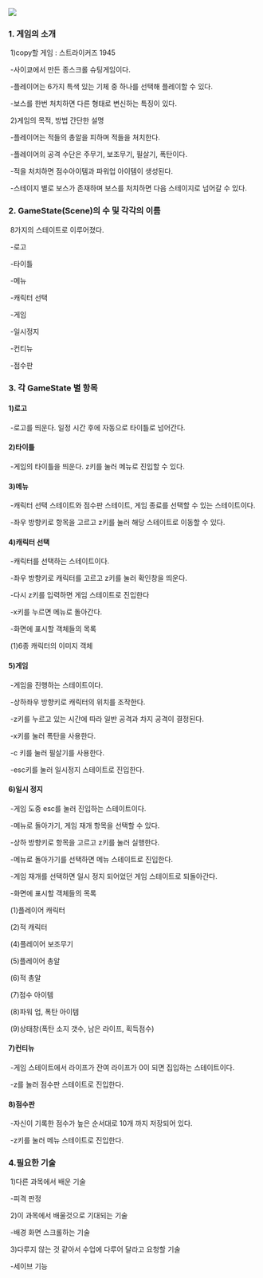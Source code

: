 ![](https://ww.namu.la/s/0f836325137567259d1deedc2f134012282f926334957c5d30823a2a2ffa181984c7389e09591cdcc4c293ce2c86ea8bcf911c64604237a1f7c5468448b66b2b5bb880c7048422330809a911ec85a410f4c0d6924aec175061516cf59fd8377b)



### 1. 게임의 소개

​	1)copy할 게임 : 스트라이커즈 1945

​		-사이쿄에서 만든 종스크롤 슈팅게임이다.

​		-플레이어는 6가지 특색 있는 기체 중 하나를 선택해 플레이할 수 있다.

​		-보스를 한번 처치하면 다른 형태로 변신하는 특징이 있다.

​	2)게임의 목적, 방법 간단한 설명

​		-플레이어는 적들의 총알을 피하며 적들을 처치한다.

​		-플레이어의 공격 수단은 주무기, 보조무기, 필살기, 폭탄이다.

​		-적을 처치하면 점수아이템과 파워업 아이템이 생성된다.

​		-스테이지 별로 보스가 존재하며 보스를 처치하면 다음 스테이지로 넘어갈 수 있다.



### 2. GameState(Scene)의 수 및 각각의 이름

​	8가지의 스테이트로 이루어졌다.	

​		-로고

​		-타이틀

​		-메뉴

​		-캐릭터 선택

​		-게임

​		-일시정지

​		-컨티뉴

​		-점수판



### 3. 각 GameState 별 항목

#### 		1)로고

​			-로고를 띄운다. 일정 시간 후에 자동으로 타이틀로 넘어간다.



#### 		2)타이틀

​			-게임의 타이틀을 띄운다. z키를 눌러 메뉴로 진입할 수 있다.



#### 		3)메뉴

​			-캐릭터 선택 스테이트와 점수판 스테이트, 게임 종료를 선택할 수 있는 스테이트이다.

​			-좌우 방향키로 항목을 고르고 z키를 눌러 해당 스테이트로 이동할 수 있다.



#### 		4)캐릭터 선택

​			-캐릭터를 선택하는 스테이트이다.

​			-좌우 방향키로 캐릭터를 고르고 z키를 눌러 확인창을 띄운다.

​			-다시 z키를 입력하면 게임 스테이트로 진입한다

​			-x키를 누르면 메뉴로 돌아간다.

​			-화면에 표시할 객체들의 목록 

​				(1)6종 캐릭터의 이미지 객체



#### 		5)게임

​			-게임을 진행하는 스테이트이다.

​			-상하좌우 방향키로 캐릭터의 위치를 조작한다.

​			-z키를 누르고 있는 시간에 따라 일반 공격과 차지 공격이 결정된다.

​			-x키를 눌러 폭탄을 사용한다.

​			-c 키를 눌러 필살기를 사용한다.

​			-esc키를 눌러 일시정지 스테이트로 진입한다.



#### 		6)일시 정지

​			-게임 도중 esc를 눌러 진입하는 스테이트이다.

​			-메뉴로 돌아가기, 게임 재개 항목을 선택할 수 있다.

​			-상하 방향키로 항목을 고르고 z키를 눌러 실행한다.

​			-메뉴로 돌아가기를 선택하면 메뉴 스테이트로 진입한다.

​			-게임 재개를 선택하면 일시 정지 되어었던 게임 스테이트로 되돌아간다.

​			-화면에 표시할 객체들의 목록

​				(1)플레이어 캐릭터

​				(2)적 캐릭터

​				(4)플레이어 보조무기

​				(5)플레이어 총알

​				(6)적 총알

​				(7)점수 아이템

​				(8)파워 업, 폭탄 아이템

​				(9)상태창(폭탄 소지 갯수, 남은 라이프, 획득점수)



#### 		7)컨티뉴

​			-게임 스테이트에서 라이프가 잔여 라이프가 0이 되면 집입하는 스테이트이다.

​			-z를 눌러 점수판 스테이트로 진입한다.



#### 		8)점수판

​			-자신이 기록한 점수가 높은 순서대로 10개 까지 저장되어 있다.

​			-z키를 눌러 메뉴 스테이트로 진입한다.



### 4.필요한 기술

​	1)다른 과목에서 배운 기술

​		-피격 판정

​	2)이 과목에서 배울것으로 기대되는 기술

​		-배경 화면 스크롤하는 기술

​	3)다루지 않는 것 같아서 수업에 다루어 달라고 요청할 기술

​		-세이브 기능

